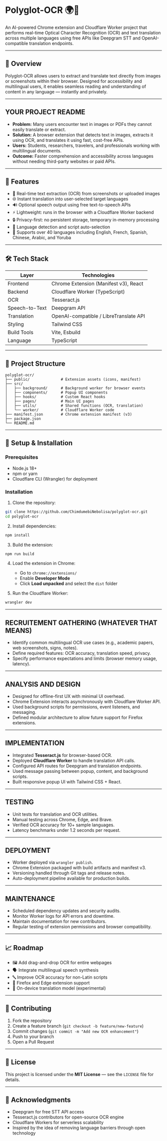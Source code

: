 # Polyglot-OCR 🌍📄

An AI-powered Chrome extension and Cloudflare Worker project that performs real-time Optical Character Recognition (OCR) and text translation across multiple languages using free APIs like Deepgram STT and OpenAI-compatible translation endpoints.

---

## 🧠 Overview

Polyglot-OCR allows users to extract and translate text directly from images or screenshots within their browser. Designed for accessibility and multilingual users, it enables seamless reading and understanding of content in any language — instantly and privately.

---

## YOUR PROJECT README

- **Problem:** Many users encounter text in images or PDFs they cannot easily translate or extract.  
- **Solution:** A browser extension that detects text in images, extracts it using OCR, and translates it using fast, cost-free APIs.  
- **Users:** Students, researchers, travelers, and professionals working with multilingual documents.  
- **Outcome:** Faster comprehension and accessibility across languages without needing third-party websites or paid APIs.

---

## 🚀 Features

- 📸 Real-time text extraction (OCR) from screenshots or uploaded images  
- 🌐 Instant translation into user-selected target languages  
- 🔊 Optional speech output using free text-to-speech APIs  
- ⚡ Lightweight: runs in the browser with a Cloudflare Worker backend  
- 🔒 Privacy-first: no persistent storage, temporary in-memory processing  
- 🧠 Language detection and script auto-selection  
- 🌈 Supports over 40 languages including English, French, Spanish, Chinese, Arabic, and Yoruba  

---

## 🛠️ Tech Stack

| Layer | Technologies |
|-------|---------------|
| Frontend | Chrome Extension (Manifest v3), React |
| Backend | Cloudflare Worker (TypeScript) |
| OCR | Tesseract.js |
| Speech-to-Text | Deepgram API |
| Translation | OpenAI-compatible / LibreTranslate API |
| Styling | Tailwind CSS |
| Build Tools | Vite, Esbuild |
| Language | TypeScript |

---

## 📂 Project Structure

```
polyglot-ocr/
├── public/              # Extension assets (icons, manifest)
├── src/
│   ├── background/      # Background worker for browser events
│   ├── components/      # Popup UI components
│   ├── hooks/           # Custom React hooks
│   ├── pages/           # Main UI pages
│   ├── utils/           # Shared functions (OCR, translation)
│   └── worker/          # Cloudflare Worker code
├── manifest.json        # Chrome extension manifest (v3)
├── package.json
└── README.md
```

---

## 🔧 Setup & Installation

### Prerequisites
- Node.js 18+  
- npm or yarn  
- Cloudflare CLI (Wrangler) for deployment

### Installation

1. Clone the repository:
```bash
git clone https://github.com/ChimdumebiNebolisa/polyglot-ocr.git
cd polyglot-ocr
```

2. Install dependencies:
```bash
npm install
```

3. Build the extension:
```bash
npm run build
```

4. Load the extension in Chrome:  
   - Go to `chrome://extensions/`  
   - Enable **Developer Mode**  
   - Click **Load unpacked** and select the `dist` folder

5. Run the Cloudflare Worker:
```bash
wrangler dev
```

---

## RECRUITEMENT GATHERING (WHATEVER THAT MEANS)

- Identify common multilingual OCR use cases (e.g., academic papers, web screenshots, signs, notes).  
- Define required features: OCR accuracy, translation speed, privacy.  
- Specify performance expectations and limits (browser memory usage, latency).

---

## ANALYSIS AND DESIGN

- Designed for offline-first UX with minimal UI overhead.  
- Chrome Extension interacts asynchronously with Cloudflare Worker API.  
- Used background scripts for permissions, event listeners, and messaging.  
- Defined modular architecture to allow future support for Firefox extensions.  

---

## IMPLEMENTATION

- Integrated **Tesseract.js** for browser-based OCR.  
- Deployed **Cloudflare Worker** to handle translation API calls.  
- Configured API routes for Deepgram and translation endpoints.  
- Used message passing between popup, content, and background scripts.  
- Built responsive popup UI with Tailwind CSS + React.  

---

## TESTING

- Unit tests for translation and OCR utilities.  
- Manual testing across Chrome, Edge, and Brave.  
- Verified OCR accuracy for 10+ sample languages.  
- Latency benchmarks under 1.2 seconds per request.  

---

## DEPLOYMENT

- Worker deployed via `wrangler publish`.  
- Chrome Extension packaged with build artifacts and manifest v3.  
- Versioning handled through Git tags and release notes.  
- Auto-deployment pipeline available for production builds.

---

## MAINTENANCE

- Scheduled dependency updates and security audits.  
- Monitor Worker logs for API errors and downtime.  
- Maintain documentation for new contributors.  
- Regular testing of extension permissions and browser compatibility.  

---

## 📈 Roadmap

- 🖼️ Add drag-and-drop OCR for entire webpages  
- 🗣️ Integrate multilingual speech synthesis  
- 🔤 Improve OCR accuracy for non-Latin scripts  
- 🧩 Firefox and Edge extension support  
- 🧠 On-device translation model (experimental)  

---

## 🤝 Contributing

1. Fork the repository  
2. Create a feature branch (`git checkout -b feature/new-feature`)  
3. Commit changes (`git commit -m "Add new OCR enhancement"`)  
4. Push to your branch  
5. Open a Pull Request  

---

## 📝 License

This project is licensed under the **MIT License** — see the `LICENSE` file for details.

---

## 🙏 Acknowledgments

- Deepgram for free STT API access  
- Tesseract.js contributors for open-source OCR engine  
- Cloudflare Workers for serverless scalability  
- Inspired by the idea of removing language barriers through open technology

